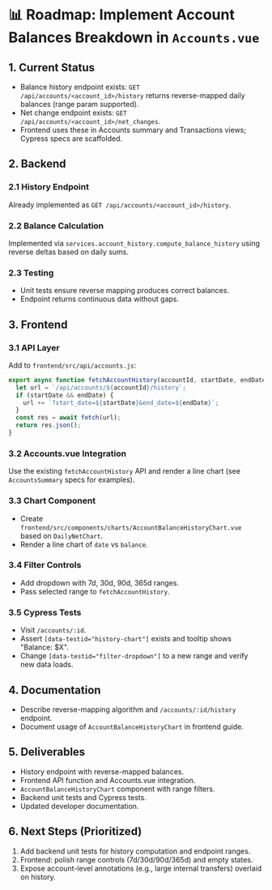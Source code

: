 # 📊 Roadmap: Implement Account Balances Breakdown in `Accounts.vue`

## 1. Current Status
- Balance history endpoint exists: `GET /api/accounts/<account_id>/history` returns reverse-mapped daily balances (range param supported).
- Net change endpoint exists: `GET /api/accounts/<account_id>/net_changes`.
- Frontend uses these in Accounts summary and Transactions views; Cypress specs are scaffolded.

## 2. Backend
### 2.1 History Endpoint
Already implemented as `GET /api/accounts/<account_id>/history`.

### 2.2 Balance Calculation
Implemented via `services.account_history.compute_balance_history` using reverse deltas based on daily sums.

### 2.3 Testing
- Unit tests ensure reverse mapping produces correct balances.
- Endpoint returns continuous data without gaps.

## 3. Frontend
### 3.1 API Layer
Add to `frontend/src/api/accounts.js`:

```js
export async function fetchAccountHistory(accountId, startDate, endDate) {
  let url = `/api/accounts/${accountId}/history`;
  if (startDate && endDate) {
    url += `?start_date=${startDate}&end_date=${endDate}`;
  }
  const res = await fetch(url);
  return res.json();
}
```

### 3.2 Accounts.vue Integration
Use the existing `fetchAccountHistory` API and render a line chart (see `AccountsSummary` specs for examples).

### 3.3 Chart Component
- Create `frontend/src/components/charts/AccountBalanceHistoryChart.vue` based on `DailyNetChart`.
- Render a line chart of `date` vs `balance`.

### 3.4 Filter Controls
- Add dropdown with 7d, 30d, 90d, 365d ranges.
- Pass selected range to `fetchAccountHistory`.

### 3.5 Cypress Tests
- Visit `/accounts/:id`.
- Assert `[data-testid="history-chart"]` exists and tooltip shows
  "Balance: $X".
- Change `[data-testid="filter-dropdown"]` to a new range and verify
  new data loads.

## 4. Documentation
- Describe reverse-mapping algorithm and `/accounts/:id/history` endpoint.
- Document usage of `AccountBalanceHistoryChart` in frontend guide.

## 5. Deliverables
- History endpoint with reverse-mapped balances.
- Frontend API function and Accounts.vue integration.
- `AccountBalanceHistoryChart` component with range filters.
- Backend unit tests and Cypress tests.
- Updated developer documentation.

## 6. Next Steps (Prioritized)
1) Add backend unit tests for history computation and endpoint ranges.
2) Frontend: polish range controls (7d/30d/90d/365d) and empty states.
3) Expose account-level annotations (e.g., large internal transfers) overlaid on history.
